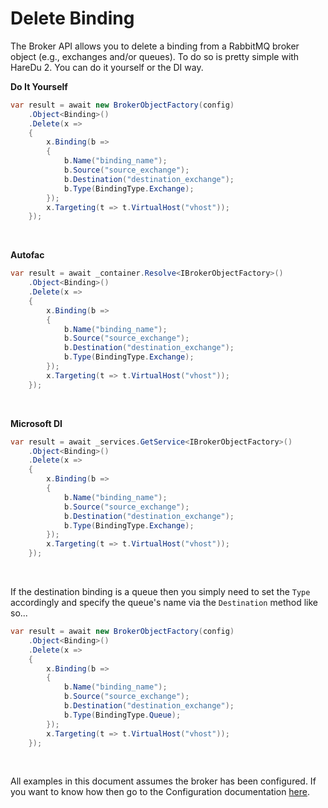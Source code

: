 # Delete Binding

The Broker API allows you to delete a binding from a RabbitMQ broker object (e.g., exchanges and/or queues). To do so is pretty simple with HareDu 2. You can do it yourself or the DI way.

**Do It Yourself**

```c#
var result = await new BrokerObjectFactory(config)
    .Object<Binding>()
    .Delete(x =>
    {
        x.Binding(b =>
        {
            b.Name("binding_name");
            b.Source("source_exchange");
            b.Destination("destination_exchange");
            b.Type(BindingType.Exchange);
        });
        x.Targeting(t => t.VirtualHost("vhost"));
    });
```
<br>

**Autofac**

```c#
var result = await _container.Resolve<IBrokerObjectFactory>()
    .Object<Binding>()
    .Delete(x =>
    {
        x.Binding(b =>
        {
            b.Name("binding_name");
            b.Source("source_exchange");
            b.Destination("destination_exchange");
            b.Type(BindingType.Exchange);
        });
        x.Targeting(t => t.VirtualHost("vhost"));
    });
```
<br>

**Microsoft DI**

```c#
var result = await _services.GetService<IBrokerObjectFactory>()
    .Object<Binding>()
    .Delete(x =>
    {
        x.Binding(b =>
        {
            b.Name("binding_name");
            b.Source("source_exchange");
            b.Destination("destination_exchange");
            b.Type(BindingType.Exchange);
        });
        x.Targeting(t => t.VirtualHost("vhost"));
    });
```
<br>

If the destination binding is a queue then you simply need to set the ```Type``` accordingly and specify the queue's name via the ```Destination``` method like so...

```c#
var result = await new BrokerObjectFactory(config)
    .Object<Binding>()
    .Delete(x =>
    {
        x.Binding(b =>
        {
            b.Name("binding_name");
            b.Source("source_exchange");
            b.Destination("destination_exchange");
            b.Type(BindingType.Queue);
        });
        x.Targeting(t => t.VirtualHost("vhost"));
    });
```
<br>

All examples in this document assumes the broker has been configured. If you want to know how then go to the Configuration documentation [here](https://github.com/ahives/HareDu2/blob/master/docs/deprecated/configuration.md).

